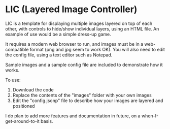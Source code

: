 # LIC (Layered Image Controller)
LIC is a template for displaying multiple images layered on top of each other, with controls to hide/show individual layers, using an HTML file. An example of use would be a simple dress-up game.

It requires a modern web browser to run, and images must be in a web-compatible format (png and jpg seem to work OK). You will also need to edit the config file, using a text editor such as Notepad.

Sample images and a sample config file are included to demonstrate how it works.

To use:
1. Download the code
2. Replace the contents of the "images" folder with your own images
3. Edit the "config.jsonp" file to describe how your images are layered and positioned

I do plan to add more features and documentation in future, on a when-I-get-around-to-it basis.